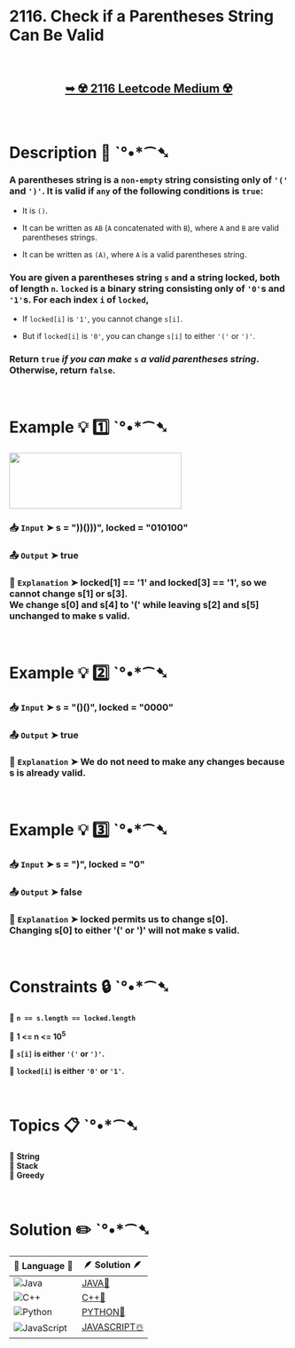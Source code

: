 # 2116. Check if a Parentheses String Can Be Valid

</br>

<h2 align="center"> 

<a href="https://leetcode.com/problems/check-if-a-parentheses-string-can-be-valid/description/?envType=daily-question&envId=2025-01-12"><strong>➥ ☢️ 2116 Leetcode Medium ☢️ </strong></a>
</h2>

</br>

# Description 📜 ˋ°•*⁀➷

### A parentheses string is a `non-empty` string consisting only of `'('` and `')'`. It is valid if `any` of the following conditions is `true`:

- It is `()`.

- It can be written as `AB` (`A` concatenated with `B`), where `A` and `B` are valid parentheses strings.

- It can be written as `(A)`, where `A` is a valid parentheses string.

### You are given a parentheses string `s` and a string locked, both of length `n`. `locked` is a binary string consisting only of `'0'`s and `'1'`s. For each index `i` of `locked`,

- If `locked[i]` is `'1'`, you cannot change `s[i]`.

- But if `locked[i]` is `'0'`, you can change `s[i]` to either `'('` or `')'`.

### Return `true` *if you can make* `s` *a valid parentheses string*. Otherwise, return `false`.

</br>

# Example 💡 1️⃣ ˋ°•*⁀➷

<img src="https://github.com/user-attachments/assets/663abbfd-5982-4c87-b3c6-e1152a986647" width="311px" height="101px"/>

  ### 📥 `Input`  ➤ s = "))()))", locked = "010100"

  ### 📤 `Output`  ➤ true

  ### 🔦 `Explanation`  ➤  locked[1] == '1' and locked[3] == '1', so we cannot change s[1] or s[3].</br> We change s[0] and s[4] to '(' while leaving s[2] and s[5] unchanged to make s valid.

</br>

# Example 💡 2️⃣ ˋ°•*⁀➷

  ### 📥 `Input` ➤ s = "()()", locked = "0000"

  ### 📤 `Output`  ➤ true

  ### 🔦 `Explanation` ➤ We do not need to make any changes because s is already valid.

</br>

# Example 💡 3️⃣ ˋ°•*⁀➷

  ### 📥 `Input` ➤  s = ")", locked = "0"

  ### 📤 `Output`  ➤ false

  ### 🔦 `Explanation`  ➤ locked permits us to change s[0]. </br> Changing s[0] to either '(' or ')' will not make s valid.

</br>

# Constraints 🔒 ˋ°•*⁀➷

🔹 **`n == s.length == locked.length`** </br>

🔹 **1 <= n <= 10<sup>5</sup>** </br>

🔹 **`s[i]` is either `'('` or `')'`.** </br>

🔹 **`locked[i]` is either `'0'` or `'1'`.** </br>

</br>

# Topics 📋 ˋ°•*⁀➷

🔸 **String**  </br>
🔸 **Stack**  </br>
🔸 **Greedy**  </br>

</br>

# Solution ✏️ ˋ°•*⁀➷

| 📒 Language 📒  | 🪶 Solution 🪶 |
| ------------- | ------------- |
|  ![Java](https://img.shields.io/badge/java-%23ED8B00.svg?style=for-the-badge&logo=openjdk&logoColor=white)  | [JAVA🍁](https://github.com/Prakhar-002/LEETCODE/blob/main/%F0%9F%8D%84%20Daily%20Challenge%202025%20%F0%9F%8D%B3/%F0%9F%94%AC%20Examine%20Thoroughly%20%F0%9F%A7%AC/01%20Jan%20%F0%9F%AA%BC/12%20-%2001%20-%202025%20---%20%202116.%20Check%20if%20a%20Parentheses%20String%20Can%20Be%20Valid%20%E2%98%83%EF%B8%8F%20%F0%9F%8D%81%20%F0%9F%8D%B0%20%F0%9F%8E%B2/%F0%9F%8D%81JAVA%20-%202116.%20Check%20if%20a%20Parentheses%20String%20Can%20Be%20Valid.java) |
|  ![C++](https://img.shields.io/badge/c++-%2300599C.svg?style=for-the-badge&logo=c%2B%2B&logoColor=white)  | [C++🎲](https://github.com/Prakhar-002/LEETCODE/blob/main/%F0%9F%8D%84%20Daily%20Challenge%202025%20%F0%9F%8D%B3/%F0%9F%94%AC%20Examine%20Thoroughly%20%F0%9F%A7%AC/01%20Jan%20%F0%9F%AA%BC/12%20-%2001%20-%202025%20---%20%202116.%20Check%20if%20a%20Parentheses%20String%20Can%20Be%20Valid%20%E2%98%83%EF%B8%8F%20%F0%9F%8D%81%20%F0%9F%8D%B0%20%F0%9F%8E%B2/%F0%9F%8E%B2CPP%20-%202116.%20Check%20if%20a%20Parentheses%20String%20Can%20Be%20Valid.cpp)  |
|  ![Python](https://img.shields.io/badge/python-3670A0?style=for-the-badge&logo=python&logoColor=ffdd54)    | [PYTHON🍰](https://github.com/Prakhar-002/LEETCODE/blob/main/%F0%9F%8D%84%20Daily%20Challenge%202025%20%F0%9F%8D%B3/%F0%9F%94%AC%20Examine%20Thoroughly%20%F0%9F%A7%AC/01%20Jan%20%F0%9F%AA%BC/12%20-%2001%20-%202025%20---%20%202116.%20Check%20if%20a%20Parentheses%20String%20Can%20Be%20Valid%20%E2%98%83%EF%B8%8F%20%F0%9F%8D%81%20%F0%9F%8D%B0%20%F0%9F%8E%B2/%F0%9F%8D%B0PYTHON%20-%202116.%20Check%20if%20a%20Parentheses%20String%20Can%20Be%20Valid.py) |
| ![JavaScript](https://img.shields.io/badge/javascript-%23323330.svg?style=for-the-badge&logo=javascript&logoColor=%23F7DF1E)   | [JAVASCRIPT☃️](https://github.com/Prakhar-002/LEETCODE/blob/main/%F0%9F%8D%84%20Daily%20Challenge%202025%20%F0%9F%8D%B3/%F0%9F%94%AC%20Examine%20Thoroughly%20%F0%9F%A7%AC/01%20Jan%20%F0%9F%AA%BC/12%20-%2001%20-%202025%20---%20%202116.%20Check%20if%20a%20Parentheses%20String%20Can%20Be%20Valid%20%E2%98%83%EF%B8%8F%20%F0%9F%8D%81%20%F0%9F%8D%B0%20%F0%9F%8E%B2/%E2%98%83%EF%B8%8FJAVASCRIPT%20-%202116.%20Check%20if%20a%20Parentheses%20String%20Can%20Be%20Valid.js) |
